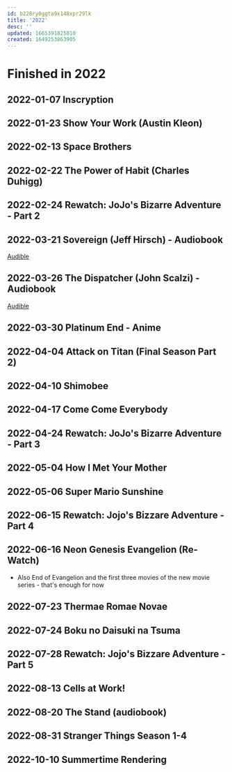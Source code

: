 ```yaml
---
id: b228ry0ggta9x148xpr29lk
title: '2022'
desc: ''
updated: 1665391825810
created: 1649253863905
---
```


# Finished in 2022

## 2022-01-07 Inscryption

## 2022-01-23 Show Your Work (Austin Kleon)

## 2022-02-13 Space Brothers

## 2022-02-22 The Power of Habit (Charles Duhigg)

## 2022-02-24 Rewatch: JoJo's Bizarre Adventure - Part 2

## 2022-03-21 Sovereign (Jeff Hirsch) - Audiobook

[Audible](https://www.audible.com/pd/Sovereign-Audiobook/B07M79GGYT)

## 2022-03-26 The Dispatcher (John Scalzi) - Audiobook

[Audible](https://www.audible.com/pd/The-Dispatcher-Audiobook/B01KKPH1VA)


## 2022-03-30 Platinum End - Anime

## 2022-04-04 Attack on Titan (Final Season Part 2)

## 2022-04-10 Shimobee

## 2022-04-17 Come Come Everybody

## 2022-04-24 Rewatch: JoJo's Bizarre Adventure - Part 3

## 2022-05-04 How I Met Your Mother

## 2022-05-06 Super Mario Sunshine

## 2022-06-15 Rewatch: Jojo's Bizzare Adventure - Part 4

## 2022-06-16 Neon Genesis Evangelion (Re-Watch)
- Also End of Evangelion and the first three movies of the new movie series - that's enough for now

## 2022-07-23 Thermae Romae Novae

## 2022-07-24 Boku no Daisuki na Tsuma

## 2022-07-28 Rewatch: Jojo's Bizzare Adventure - Part 5

## 2022-08-13 Cells at Work!

## 2022-08-20 The Stand (audiobook)

## 2022-08-31 Stranger Things Season 1-4

## 2022-10-10 Summertime Rendering
